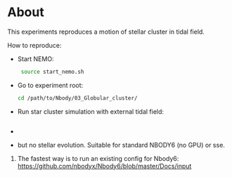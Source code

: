 # About

This experiments reproduces a motion of stellar cluster in tidal field.

How to reproduce:

- Start NEMO:

  ```bash
   source start_nemo.sh
  ```

- Go to experiment root:

  ```bash
  cd /path/to/Nbody/03_Globular_cluster/
  ```

- Run star cluster simulation with external tidal field:

  ```bash
  ```

-

- but no stellar evolution.
  Suitable for standard NBODY6 (no GPU) or sse.

1. The fastest way is to run an existing config for Nbody6: https://github.com/nbodyx/Nbody6/blob/master/Docs/input
